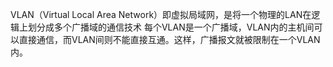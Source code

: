 VLAN（Virtual Local Area Network）即虚拟局域网，是将一个物理的LAN在逻辑上划分成多个广播域的通信技术
每个VLAN是一个广播域，VLAN内的主机间可以直接通信，而VLAN间则不能直接互通。这样，广播报文就被限制在一个VLAN内。